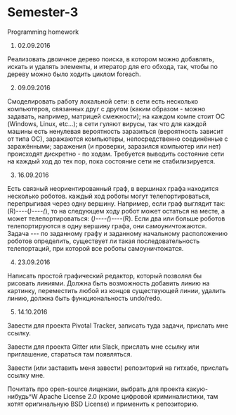 # Semester-3
Programming homework

1. 02.09.2016

Реализовать двоичное дерево поиска, в котором можно добавлять, искать и удалять элементы, и итератор для его обхода, так, чтобы по дереву можно было ходить циклом foreach.

2. 09.09.2016

Смоделировать работу локальной сети: 
в сети есть несколько компьютеров, связанных друг с другом (каким образом - можно задавать, например, матрицей смежности); 
на каждом компе стоит ОС (Windows, Linux, etc...); 
в сети гуляют вирусы, так что для каждой машины есть ненулевая вероятность заразиться (вероятность зависит от типа ОС), заражаются компьютеры, непосредственно соединённые с заражёнными; 
заражения (и проверки, заразился компьютер или нет) происходят дискретно - по ходам. 
Требуется выводить состояние сети на каждый ход до тех пор, пока состояние сети не стабилизируется. 

3. 16.09.2016

Есть связный неориентированный граф, в вершинах графа находится несколько роботов. каждый ход роботы могут телепортироваться, перепрыгивая через одну вершину. Например, если граф выглядит так: (R)----(*)----(*), то на следующем ходу робот может остаться на месте, а может телепортироваться: (*)----(*)----(R). Если два или больше роботов телепортируются в одну вершину графа, они самоуничтожаются. Задача --- по заданному графу и заданному начальному расположению роботов определить, существует ли такая последовательность телепортаций, при которой все роботы самоуничтожатся. 

4. 23.09.2016

Написать простой графический редактор, который позволял бы рисовать линиями. Должна быть возможность добавить линию на картинку, переместить любой из концов существующей линии, удалить линию, должна быть функциональность undo/redo.

5. 14.10.2016

Завести для проекта Pivotal Tracker, записать туда задачи, прислать мне ссылку.

Завести для проекта Gitter или Slack, прислать мне ссылку или приглашение, стараться там появляться.

Завести (или заставить меня завести) репозиторий на гитхабе, прислать ссылку мне.

Почитать про open-source лицензии, выбрать для проекта какую-нибудь^W Apache License 2.0 (кроме цифровой криминалистики, там хотят оригинальную BSD License) и применить к репозиторию.
